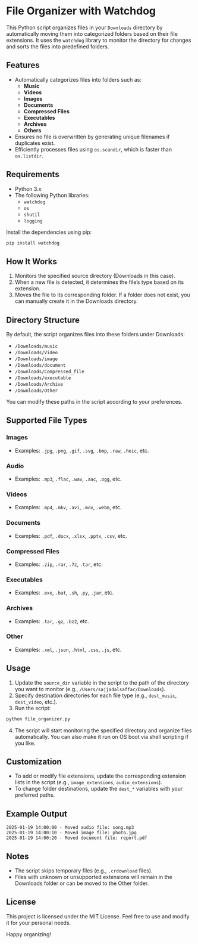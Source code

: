 # File Organizer with Watchdog

This Python script organizes files in your `Downloads` directory by automatically moving them into categorized folders based on their file extensions. It uses the `watchdog` library to monitor the directory for changes and sorts the files into predefined folders.

## Features

- Automatically categorizes files into folders such as:
	- **Music**
	- **Videos**
	- **Images**
	- **Documents**
	- **Compressed Files**
	- **Executables**
	- **Archives**
	- **Others**
- Ensures no file is overwritten by generating unique filenames if duplicates exist.
- Efficiently processes files using `os.scandir`, which is faster than `os.listdir`.

## Requirements

- Python 3.x
- The following Python libraries:
	- `watchdog`
	- `os`
	- `shutil`
	- `logging`

Install the dependencies using pip:

```bash
pip install watchdog
```

## How It Works

1. Monitors the specified source directory (Downloads in this case).
2. When a new file is detected, it determines the file’s type based on its extension.
3. Moves the file to its corresponding folder. If a folder does not exist, you can manually create it in the Downloads directory.

## Directory Structure

By default, the script organizes files into these folders under Downloads:
- `/Downloads/music`
- `/Downloads/Video`
- `/Downloads/image`
- `/Downloads/document`
- `/Downloads/Compressed_file`
- `/Downloads/executable`
- `/Downloads/Archive`
- `/Downloads/Other`

You can modify these paths in the script according to your preferences.

## Supported File Types

### Images
- Examples: `.jpg`, `.png`, `.gif`, `.svg`, `.bmp`, `.raw`, `.heic`, etc.

### Audio
- Examples: `.mp3`, `.flac`, `.wav`, `.aac`, `.ogg`, etc.

### Videos
- Examples: `.mp4`, `.mkv`, `.avi`, `.mov`, `.webm`, etc.

### Documents
- Examples: `.pdf`, `.docx`, `.xlsx`, `.pptx`, `.csv`, etc.

### Compressed Files
- Examples: `.zip`, `.rar`, `.7z`, `.tar`, etc.

### Executables
- Examples: `.exe`, `.bat`, `.sh`, `.py`, `.jar`, etc.

### Archives
- Examples: `.tar`, `.gz`, `.bz2`, etc.

### Other
- Examples: `.xml`, `.json`, `.html`, `.css`, `.js`, etc.

## Usage

1. Update the `source_dir` variable in the script to the path of the directory you want to monitor (e.g., `/Users/sajjadalsaffar/Downloads`).
2. Specify destination directories for each file type (e.g., `dest_music`, `dest_video`, etc.).
3. Run the script:

```bash
python file_organizer.py
```

4. The script will start monitoring the specified directory and organize files automatically. You can also make it run on OS boot via shell scripting if you like.

## Customization

- To add or modify file extensions, update the corresponding extension lists in the script (e.g., `image_extensions`, `audio_extensions`).
- To change folder destinations, update the `dest_*` variables with your preferred paths.

## Example Output

```
2025-01-19 14:00:00 - Moved audio file: song.mp3
2025-01-19 14:00:10 - Moved image file: photo.jpg
2025-01-19 14:00:20 - Moved document file: report.pdf
```

## Notes

- The script skips temporary files (e.g., `.crdownload` files).
- Files with unknown or unsupported extensions will remain in the Downloads folder or can be moved to the Other folder.

## License

This project is licensed under the MIT License. Feel free to use and modify it for your personal needs.

Happy organizing!
